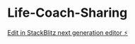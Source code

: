 # Life-Coach-Sharing

[Edit in StackBlitz next generation editor ⚡️](https://stackblitz.com/~/github.com/memorykghs/Life-Coach-Sharing)